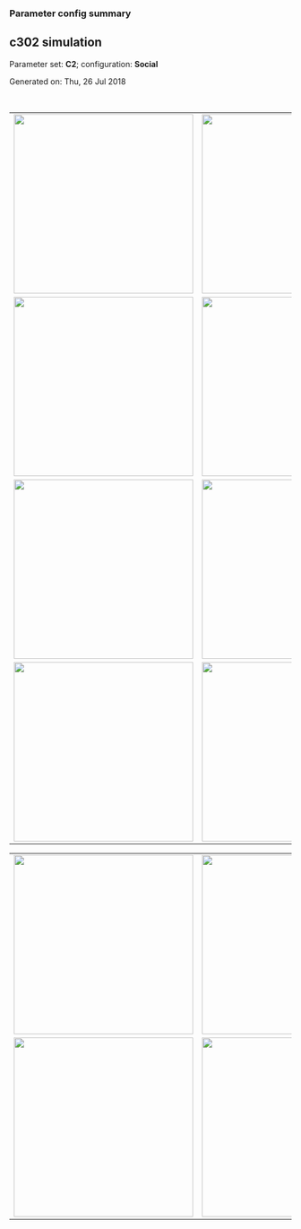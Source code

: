 ### Parameter config summary 
<h2>c302 simulation</h2>
<p>Parameter set: <b>C2</b>; configuration: <b>Social</b></p>
<p>Generated on: Thu, 26 Jul 2018</p><br/>
<table>

<tr>
  <td><a href="images/neurons_C2_Social.png"><img alt=" " src="images/neurons_C2_Social.png" height="320"/></a></td>
  <td><a href="images/traces_neuron_Social_C2.png"><img alt=" " src="images/traces_neuron_Social_C2.png" height="320"/></a></td>
</tr>

<tr>
  <td><a href="images/neuron_activity_C2_Social.png"><img alt=" " src="images/neuron_activity_C2_Social.png" height="320"/></a></td>
  <td><a href="images/traces_neuron_activity_Social_C2.png"><img alt=" " src="images/traces_neuron_activity_Social_C2.png" height="320"/></a></td>
</tr>

<tr>
  <td><a href="images/muscles_C2_Social.png"><img alt=" " src="images/muscles_C2_Social.png" height="320"/></a></td>
  <td><a href="images/traces_muscles_Social_C2.png"><img alt=" " src="images/traces_muscles_Social_C2.png" height="320"/></a></td>
</tr>

<tr>
  <td><a href="images/muscle_activity_C2_Social.png"><img alt=" " src="images/muscle_activity_C2_Social.png" height="320"/></a></td>
  <td><a href="images/traces_muscles_activity_Social_C2.png"><img alt=" " src="images/traces_muscles_activity_Social_C2.png" height="320"/></a></td>
</tr>
</table>
<table>

<tr><td><a href="images/c302_C2_Social_exc_to_neurons.png"><img alt=" " src="images/c302_C2_Social_exc_to_neurons.png" height="320"/></a></td>

  <td><a href="images/c302_C2_Social_inh_to_neurons.png"><img alt=" " src="images/c302_C2_Social_inh_to_neurons.png" height="320"/></a></td>

  <td><a href="images/c302_C2_Social_elec_neurons_neurons.png"><img alt=" " src="images/c302_C2_Social_elec_neurons_neurons.png" height="320"/></a></td></tr>

<tr><td><a href="images/c302_C2_Social_exc_to_muscles.png"><img alt=" " src="images/c302_C2_Social_exc_to_muscles.png" height="320"/></a></td>

  <td><a href="images/c302_C2_Social_inh_to_muscles.png"><img alt=" " src="images/c302_C2_Social_inh_to_muscles.png" height="320"/></a></td></tr>
</table>
